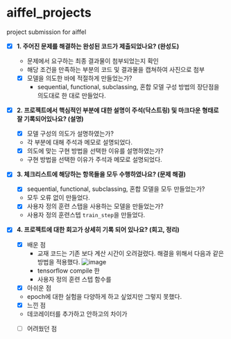 
# aiffel_projects
project submission for aiffel

- [x]  **1. 주어진 문제를 해결하는 완성된 코드가 제출되었나요? (완성도)**
    - 문제에서 요구하는 최종 결과물이 첨부되었는지 확인
    - 해당 조건을 만족하는 부분의 코드 및 결과물을 캡쳐하여 사진으로 첨부
    - [x] 모델을 의도한 바에 적절하게 만들었는가?
        - sequential, functional, subclassing, 혼합 모델 구성 방법의 장단점을 의도대로 한 대로 만들었다.

- [x]  **2. 프로젝트에서 핵심적인 부분에 대한 설명이 주석(닥스트링) 및 마크다운 형태로 잘 기록되어있나요? (설명)**
    - [x]  모델 구성의 의도가 설명하였는가?
      - 각 부분에 대해 주석과 메모로 설명되었다.
    - [x]  의도에 맞는 구현 방법을 선택한 이유를 설명하였는가?
      - 구현 방법을 선택한 이유가 주석과 메모로 설명되었다.
    
- [x]  **3. 체크리스트에 해당하는 항목들을 모두 수행하였나요? (문제 해결)**
    - [x]  sequential, functional, subclassing, 혼합 모델을 모두 만들었는가?
      - 모두 오류 없이 만들었다.
    - [x]  사용자 정의 훈련 스탭을 사용하는 모델을 만들었는가?
      - 사용자 정의 훈련스텝 `train_step`을 만들었다.
    
- [x]  **4. 프로젝트에 대한 회고가 상세히 기록 되어 있나요? (회고, 정리)**
    - [x]  배운 점
        - 교재 코드는 기존 보다 계산 시간이 오려걸렸다. 해결을 위해서 다음과 같은 방법을 적용했다. ![image](https://github.com/hojae-m-choi/goaiffel-quest/assets/98305832/90eeb34c-51bf-43d7-990b-97d2aedfba27)
        - tensorflow compile 한
        - 사용자 정의 훈련 스텝 함수를 
    - [x]  아쉬운 점
      - epoch에 대한 실험을 다양하게 하고 싶었지만 그렇지 못했다.
    - [x]  느낀 점
      - 데코레이터를 추가하고 안하고의 차이가 
    - [ ]  어려웠던 점

